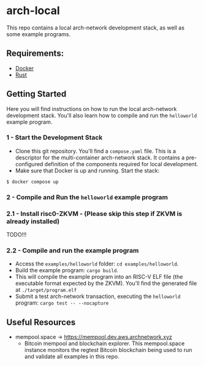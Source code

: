 # arch-local

This repo contains a local arch-network development stack, as well as some example programs.

## Requirements:
- [Docker](https://www.docker.com/)
- [Rust](https://www.rust-lang.org/)

## Getting Started

Here you will find instructions on how to run the local arch-network development stack. You'll also learn how to compile and run the `helloworld` example program.


### 1 - Start the Development Stack
- Clone this git repository. You'll find a `compose.yaml` file. This is a descriptor for the multi-container arch-network stack. It contains a pre-configured definition of the components required for local development.
- Make sure that Docker is up and running. Start the stack:
```
$ docker compose up
```

### 2 - Compile and Run the `helloworld` example program

### 2.1 - Install risc0-ZKVM - (Please skip this step if ZKVM is already installed)

TODO!!!

### 2.2 - Compile and run the example program
- Access the `examples/helloworld` folder: `cd examples/helloworld`.
- Build the example program: `cargo build`. 
- This will compile the example program into an RISC-V ELF file (the executable format expected by the ZKVM). You'll find the generated file at `./target/program.elf`
- Submit a test arch-network transaction, executing the `helloworld` program: `cargo test -- --nocapture`

## Useful Resources

-  mempool.space -> https://mempool.dev.aws.archnetwork.xyz 
   -  Bitcoin mempool and blockchain explorer. This mempool.space instance monitors the regtest Bitcoin blockchain being used to run and validate all examples in this repo.